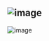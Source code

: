 ![image](https://github.com/Shadowsweep/songs_app/assets/122604770/d760ea15-ea54-4036-bb3c-597816dad643)
--

![image](https://github.com/Shadowsweep/songs_app/assets/122604770/8c6c50e8-78af-4cd9-97d8-878f5695e2bb)


